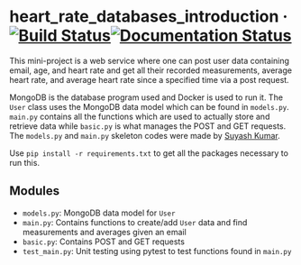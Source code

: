 # heart_rate_databases_introduction &middot; [![Build Status](https://travis-ci.org/ethanho97/heart_rate_databases_introduction.svg?branch=master)](https://travis-ci.org/ethanho97/heart_rate_databases_introduction)[![Documentation Status](https://readthedocs.org/projects/ethanho97-heart-rate-databases-introduction/badge/?version=latest)](http://ethanho97-heart-rate-databases-introduction.readthedocs.io/en/latest/?badge=latest)

This mini-project is a web service where one can post user data containing email, age, and heart rate and get all their recorded measurements, average heart rate, and average heart rate since a specified time via a post request.

MongoDB is the database program used and Docker is used to run it. The `User` class uses the MongoDB data model which can be found in `models.py`. `main.py` contains all the functions which are used to actually store and retrieve data while `basic.py` is what manages the POST and GET requests. The `models.py` and `main.py` skeleton codes were made by [Suyash Kumar](https://github.com/suyashkumar).

Use `pip install -r requirements.txt` to get all the packages necessary to run this.



## Modules
- `models.py`: MongoDB data model for `User`
- `main.py`: Contains functions to create/add `User` data and find measurements and averages given an email
- `basic.py`: Contains POST and GET requests
- `test_main.py`: Unit testing using pytest to test functions found in `main.py`
